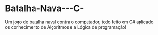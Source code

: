 # Batalha-Nava---C-
Um jogo de batalha naval contra o computador, todo feito em C# aplicado os conhecimento de Algoritmos e a Lógica de programação!
